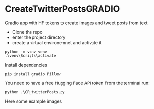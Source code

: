 # CreateTwitterPostsGRADIO
Gradio app with HF tokens to create images and tweet posts from text

- Clone the repo
- enter the project directory
- create a virtual environemnet and activate it
```
python -m venv venv
.\venv\Scripts\activate
``` 
Install dependencies
```
pip install gradio Pillow
```

You need to have a free Hugging Face API token
From the terminal run:
```
python .\GR_twitterPosts.py
```

Here some example images
